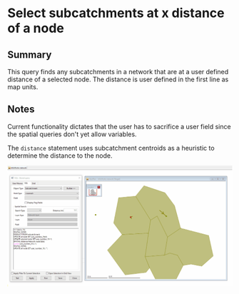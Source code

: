 # Select subcatchments at x distance of a node
## Summary
This query finds any subcatchments in a network that are at a user defined distance of a selected node. The distance is user defined in the first line as map units.

## Notes
Current functionality dictates that the user has to sacrifice a user field since the spatial queries don't yet allow variables.

The `distance` statement uses subcatchment centroids as a heuristic to determine the distance to the node.

![](gif003.gif)